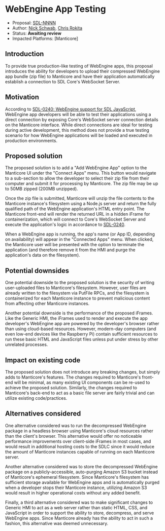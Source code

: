 # WebEngine App Testing

* Proposal: [SDL-NNNN](NNNN-webengine-app-testing.md)
* Author: [Nick Schwab](https://github.com/nickschwab), [Chris Rokita](https://github.com/crokita)
* Status: **Awaiting review**
* Impacted Platforms: [Manticore]

## Introduction

To provide true production-like testing of WebEngine apps, this proposal introduces the ability for developers to upload their compressed WebEngine app bundle (zip file) to Manticore and have their application automatically establish a connection to SDL Core's WebSocket Server.

## Motivation

According to [SDL-0240: WebEngine support for SDL JavaScript](https://github.com/smartdevicelink/sdl_evolution/blob/master/proposals/0240-sdl-js-pwa.md), WebEngine app developers will be able to test their applications using a direct connection by exposing Core's WebSocket server connection details on the Manticore interface. While direct connections are ideal for testing during active development, this method does not provide a true testing scenario for how WebEngine applications will be loaded and executed in production environments.

## Proposed solution

The proposed solution is to add a "Add WebEngine App" option to the Manticore UI under the "Connect Apps" menu. This button would navigate to a sub-section to allow the developer to select their zip file from their computer and submit it for processing by Manticore. The zip file may be up to 50MB zipped (200MB unzipped).

Once the zip file is submitted, Manticore will unzip the file contents to the Manticore instance's filesystem using a Node.js server and return the fully qualified path of the WebEngine application's HTML entry point. The Manticore front-end will render the returned URL in a hidden iFrame for containerization, which will connect to Core's WebSocket Server and execute the application's logic in accordance to [SDL-0240](https://github.com/smartdevicelink/sdl_evolution/blob/master/proposals/0240-sdl-js-pwa.md).

When a WebEngine app is running, the app's name (or App ID, depending on availability) will appear in the "Connected Apps" menu. When clicked, the Manticore user will be presented with the option to terminate the application (and therefore remove it from the HMI and purge the application's data on the filesystem).

## Potential downsides

One potential downside to the proposed solution is the security of writing user-uploaded files to Manticore's filesystem. However, user files are already written to the filesystem via PutFile RPCs, and the filesystem is containerized for each Manticore instance to prevent malicious content from affecting other Manticore instances.

Another potential downside is the performance of the proposed iFrames. Like the Generic HMI, the iFrames used to render and execute the app developer's WebEngine app are powered by the developer's browser rather than using cloud-based resources. However, modern-day computers (and even low-end devices like the Raspberry Pi) contain sufficient resources to run these basic HTML and JavaScript files unless put under stress by other unrelated processes.

## Impact on existing code

The proposed solution does not introduce any breaking changes, but simply adds to Manticore's features. The changes required to Manticore's front-end will be minimal, as many existing UI components can be re-used to achieve the proposed solution. Similarly, the changes required to Manticore's back-end to act as a basic file server are fairly trivial and can utilize existing code/practices.

## Alternatives considered

One alternative considered was to run the decompressed WebEngine package in a headless browser using Manticore's cloud resources rather than the client's browser. This alternative would offer no noticeable performance improvements over client-side iFrames in most cases, and would result in additional hosting costs to the SDLC since it would reduce the amount of Manticore instances capable of running on each Manticore server.

Another alternative considered was to store the decompressed WebEngine package on a publicly-accessible, auto-purging Amazon S3 bucket instead of Manticore's ephemeral filesystem. Since Manticore's filesystem has sufficient storage available for WebEngine apps and is automatically purged when a developer stops their Manticore instance, utilizing Amazon S3 would result in higher operational costs without any added benefit.

Finally, a third alternative considered was to make significant changes to Generic HMI to act as a web server rather than static HTML, CSS, and JavaScript in order to support the ability to store, decompress, and serve WebEngine apps. Since Manticore already has the ability to act in such a fashion, this alternative was deemed unnecessary.
